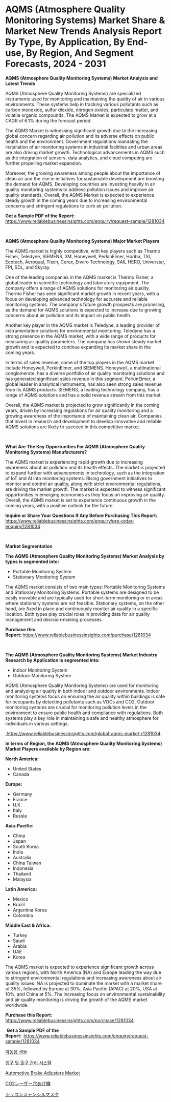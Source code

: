 <p><h1>AQMS (Atmosphere Quality Monitoring Systems) Market Share & Market New Trends Analysis Report By Type, By Application, By End-use, By Region, And Segment Forecasts, 2024 - 2031</h1></p><p><strong>AQMS (Atmosphere Quality Monitoring Systems) Market Analysis and Latest Trends</strong></p>
<p><p>AQMS (Atmosphere Quality Monitoring Systems) are specialized instruments used for monitoring and maintaining the quality of air in various environments. These systems help in tracking various pollutants such as carbon monoxide, sulfur dioxide, nitrogen oxides, particulate matter, and volatile organic compounds. The AQMS Market is expected to grow at a CAGR of 6.1% during the forecast period.</p><p>The AQMS Market is witnessing significant growth due to the increasing global concern regarding air pollution and its adverse effects on public health and the environment. Government regulations mandating the installation of air monitoring systems in industrial facilities and urban areas are also driving market growth. Technological advancements in AQMS such as the integration of sensors, data analytics, and cloud computing are further propelling market expansion.</p><p>Moreover, the growing awareness among people about the importance of clean air and the rise in initiatives for sustainable development are boosting the demand for AQMS. Developing countries are investing heavily in air quality monitoring systems to address pollution issues and improve air quality standards. Overall, the AQMS Market is expected to experience steady growth in the coming years due to increasing environmental concerns and stringent regulations to curb air pollution.</p></p>
<p><strong>Get a Sample PDF of the Report:&nbsp;</strong> <a href="https://www.reliablebusinessinsights.com/enquiry/request-sample/1281034">https://www.reliablebusinessinsights.com/enquiry/request-sample/1281034</a></p>
<p>&nbsp;</p>
<p><strong>AQMS (Atmosphere Quality Monitoring Systems) Major Market Players</strong></p>
<p><p>The AQMS market is highly competitive, with key players such as Thermo Fisher, Teledyne, SIEMENS, 3M, Honeywell, PerkinElmer, Horiba, TSI, Ecotech, Aeroqual, Tisch, Cerex, Enviro Technology, SAIL HERO, Universtar, FPI, SDL, and Skyray. </p><p>One of the leading companies in the AQMS market is Thermo Fisher, a global leader in scientific technology and laboratory equipment. The company offers a range of AQMS solutions for monitoring air quality. Thermo Fisher has seen significant market growth in recent years, with a focus on developing advanced technology for accurate and reliable monitoring systems. The company's future growth prospects are promising, as the demand for AQMS solutions is expected to increase due to growing concerns about air pollution and its impact on public health.</p><p>Another key player in the AQMS market is Teledyne, a leading provider of instrumentation solutions for environmental monitoring. Teledyne has a strong presence in the AQMS market, with a wide range of products for measuring air quality parameters. The company has shown steady market growth and is expected to continue expanding its market share in the coming years.</p><p>In terms of sales revenue, some of the top players in the AQMS market include Honeywell, PerkinElmer, and SIEMENS. Honeywell, a multinational conglomerate, has a diverse portfolio of air quality monitoring solutions and has generated significant sales revenue in this segment. PerkinElmer, a global leader in analytical instruments, has also seen strong sales revenue from its AQMS products. SIEMENS, a leading technology company, has a range of AQMS solutions and has a solid revenue stream from this market.</p><p>Overall, the AQMS market is projected to grow significantly in the coming years, driven by increasing regulations for air quality monitoring and a growing awareness of the importance of maintaining clean air. Companies that invest in research and development to develop innovative and reliable AQMS solutions are likely to succeed in this competitive market.</p></p>
<p>&nbsp;</p>
<p><strong>What Are The Key Opportunities For AQMS (Atmosphere Quality Monitoring Systems) Manufacturers?</strong></p>
<p><p>The AQMS market is experiencing rapid growth due to increasing awareness about air pollution and its health effects. The market is projected to expand further with advancements in technology, such as the integration of IoT and AI into monitoring systems. Rising government initiatives to monitor and control air quality, along with strict environmental regulations, are driving the market growth. The market is expected to witness significant opportunities in emerging economies as they focus on improving air quality. Overall, the AQMS market is set to experience continuous growth in the coming years, with a positive outlook for the future.</p></p>
<p><strong>Inquire or Share Your Questions If Any Before Purchasing This Report:</strong> <a href="https://www.reliablebusinessinsights.com/enquiry/pre-order-enquiry/1281034">https://www.reliablebusinessinsights.com/enquiry/pre-order-enquiry/1281034</a></p>
<p>&nbsp;</p>
<p><strong>Market Segmentation</strong></p>
<p><strong>The AQMS (Atmosphere Quality Monitoring Systems) Market Analysis by types is segmented into:</strong></p>
<p><ul><li>Portable Monitoring System</li><li>Stationary Monitoring System</li></ul></p>
<p><p>The AQMS market consists of two main types: Portable Monitoring Systems and Stationary Monitoring Systems. Portable systems are designed to be easily movable and are typically used for short-term monitoring or in areas where stationary systems are not feasible. Stationary systems, on the other hand, are fixed in place and continuously monitor air quality in a specific location. Both types play crucial roles in providing data for air quality management and decision-making processes.</p></p>
<p><strong>Purchase this Report:&nbsp;</strong><a href="https://www.reliablebusinessinsights.com/purchase/1281034">https://www.reliablebusinessinsights.com/purchase/1281034</a></p>
<p>&nbsp;</p>
<p><strong>The AQMS (Atmosphere Quality Monitoring Systems) Market Industry Research by Application is segmented into:</strong></p>
<p><ul><li>Indoor Monitoring System</li><li>Outdoor Monitoring System</li></ul></p>
<p><p>AQMS (Atmosphere Quality Monitoring Systems) are used for monitoring and analyzing air quality in both indoor and outdoor environments. Indoor monitoring systems focus on ensuring the air quality within buildings is safe for occupants by detecting pollutants such as VOCs and CO2. Outdoor monitoring systems are crucial for monitoring pollution levels in the environment to ensure public health and compliance with regulations. Both systems play a key role in maintaining a safe and healthy atmosphere for individuals in various settings.</p></p>
<p><a href="https://www.reliablebusinessinsights.com/global-aqms-market-r1281034">&nbsp;https://www.reliablebusinessinsights.com/global-aqms-market-r1281034</a></p>
<p><strong>In terms of Region, the AQMS (Atmosphere Quality Monitoring Systems) Market Players available by Region are:</strong></p>
<p>
    <p> <strong> North America: </strong>
        <ul>
            <li>United States</li>
            <li>Canada</li>
        </ul>
        </p> 
    <p> <strong> Europe: </strong>
        <ul>
            <li>Germany</li>
            <li>France</li>
            <li>U.K.</li>
            <li>Italy</li>
            <li>Russia</li>
        </ul>
        </p> 
    <p> <strong> Asia-Pacific: </strong>
        <ul>
            <li>China</li>
            <li>Japan</li>
            <li>South Korea</li>
            <li>India</li>
            <li>Australia</li>
            <li>China Taiwan</li>
            <li>Indonesia</li>
            <li>Thailand</li>
            <li>Malaysia</li>
        </ul>
        </p> 
    <p> <strong> Latin America: </strong>
        <ul>
            <li>Mexico</li>
            <li>Brazil</li>
            <li>Argentina Korea</li>
            <li>Colombia</li>
        </ul>
        </p> 
    <p> <strong> Middle East & Africa: </strong>
        <ul>
            <li>Turkey</li>
            <li>Saudi</li>
            <li>Arabia</li>
            <li>UAE</li>
            <li>Korea</li>
        </ul>
    </p>
    </p>
<p><p>The AQMS market is expected to experience significant growth across various regions, with North America (NA) and Europe leading the way due to stringent environmental regulations and increasing awareness about air quality issues. NA is projected to dominate the market with a market share of 35%, followed by Europe at 30%, Asia Pacific (APAC) at 20%, USA at 10%, and China at 5%. The increasing focus on environmental sustainability and air quality monitoring is driving the growth of the AQMS market worldwide.</p></p>
<p><strong>Purchase this Report: </strong><a href="https://www.reliablebusinessinsights.com/purchase/1281034">https://www.reliablebusinessinsights.com/purchase/1281034</a></p>
<p>&nbsp;<strong>Get a Sample PDF of the Report:&nbsp;&nbsp;</strong><a href="https://www.reliablebusinessinsights.com/enquiry/request-sample/1281034">https://www.reliablebusinessinsights.com/enquiry/request-sample/1281034</a></p>
<p><strong></strong></p>
<p><p><a href="https://github.com/vss5505pa7z1p/Market-Research-Report-List-2/blob/main/705984090256.md">아동용 샌들</a></p><p><a href="https://github.com/FelipeGrrady654556/Market-Research-Report-List-2/blob/main/810225690257.md">입구 및 출구 관리 시스템</a></p><p><a href="https://github.com/NikolasKirlin2023/Market-Research-Report-List-1/blob/main/automotive-brake-adjusters-market.md">Automotive Brake Adjusters Market</a></p><p><a href="https://github.com/laurenreichert/Market-Research-Report-List-1/blob/main/510089598827.md">CO2レーザー穴あけ機</a></p><p><a href="https://github.com/vtbvgl20191192/Market-Research-Report-List-2/blob/main/721571798826.md">シリコンステンシルマスク</a></p></p>